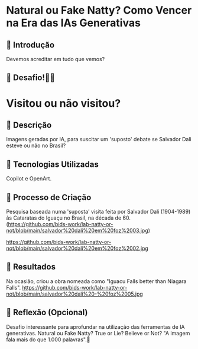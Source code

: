 # Natural ou Fake Natty? Como Vencer na Era das IAs Generativas

## 🚀 Introdução

Devemos acreditar em tudo que vemos?

## 🎯 Desafio!💪🤓

# Visitou ou não visitou?

## 📒 Descrição
Imagens geradas por IA, para suscitar um 'suposto' debate se Salvador Dali esteve ou não no Brasil?

## 🤖 Tecnologias Utilizadas
Copilot e OpenArt.

## 🧐 Processo de Criação
Pesquisa baseada numa 'suposta' visita feita por Salvador Dali (1904-1989) às Cataratas do Iguaçu no Brasil, na década de 60.
(https://github.com/bids-work/lab-natty-or-not/blob/main/salvador%20dali%20em%20foz%2003.jpg)

https://github.com/bids-work/lab-natty-or-not/blob/main/salvador%20dali%20em%20foz%2002.jpg

## 🚀 Resultados
 Na ocasião, criou a obra nomeada como "Iguacu Falls better than Niagara Falls".
https://github.com/bids-work/lab-natty-or-not/blob/main/salvador%20dali%20-%20foz%2005.jpg

## 💭 Reflexão (Opcional)
Desafio interessante para aprofundar na utilização das ferramentas de IA generativas. Natural ou Fake Natty? True or Lie? Believe or Not?
"A imagem fala mais do que 1.000 palavras".🧐

```
